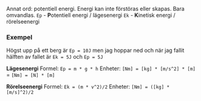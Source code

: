 Annat ord: potentiell energi.
Energi kan inte förstöras eller skapas. Bara omvandlas.
`Ep` - **P**otentiell energi / lägesenergi
`Ek` - **K**inetisk energi / rörelseenergi

### Exempel
Högst upp på ett berg är `Ep = 10J`
men jag hoppar ned och när jag fallit hälften av fallet är `Ek = 5J`
och `Ep = 5J`

**Lägesenergi**
Formel: `Ep = m * g * h`
Enheter: `[Nm] = [kg] * [m/s^2] * [m]` = `[Nm] = [N] * [m]`

**Rörelseenergi**
Formel: `Ek = (m * v^2)/2`
Enheter: `[Nm] = ([kg] * [m/s]^2)/2`
